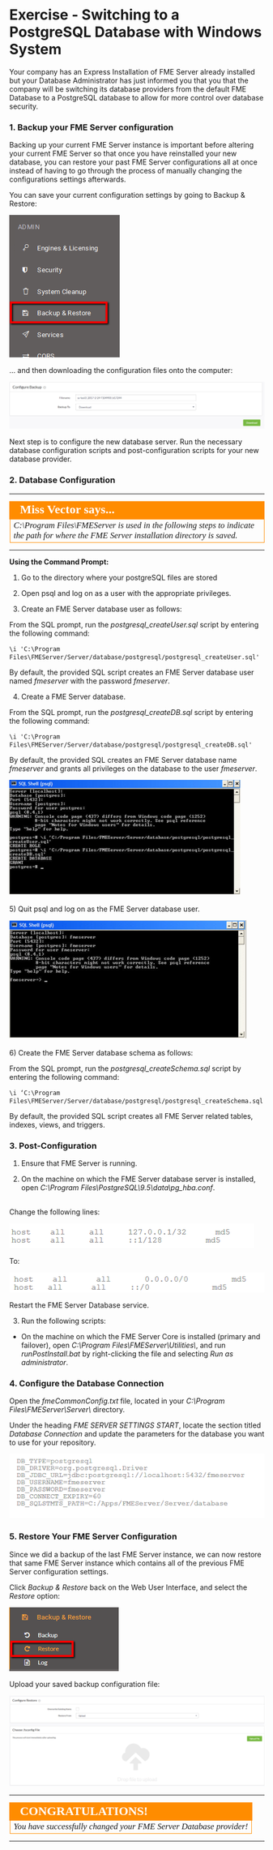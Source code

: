 # Exercise - Switching to a PostgreSQL Database with Windows System #

Your company has an Express Installation of FME Server already installed but your Database Administrator has just informed you that you that the company will be switching its database providers from the default FME Database to a PostgreSQL database to allow for more control over database security.


### 1. Backup your FME Server configuration ###

Backing up your current FME Server instance is important before altering your current FME Server so that once you have reinstalled your new database, you can restore your past FME Server configurations all at once instead of having to go through the process of manually changing the configurations settings afterwards.

You can save your current configuration settings by going to Backup & Restore:

![](./Images/3.416.Backup&Restore.png)

… and then downloading the configuration files onto the computer:

![](./Images/3.417.ConfigureDownload.png)

Next step is to configure the new database server. Run the necessary database configuration scripts and post-configuration scripts for your new database provider.

### 2. Database Configuration ###

---

<!--Miss Vector says...--> 

<table style="border-spacing: 0px">
<tr>
<td style="vertical-align:middle;background-color:darkorange;border: 2px solid darkorange">
<i class="fa fa-info-circle fa-lg fa-pull-left fa-fw" style="color:white;padding-right: 12px;vertical-align:text-top"></i>
<span style="color:white;font-size:x-large;font-weight: bold;font-family:serif">Miss Vector says...</span>
</td>
</tr>

<tr>
<td style="border: 1px solid darkorange">
<span style="font-family:serif; font-style:italic; font-size:larger">
C:\Program Files\FMEServer is used in the following steps to indicate the path for where the FME Server installation directory is saved.
</span>
</td>
</tr>
</table>

---

**Using the Command Prompt:**

1) Go to the directory where your postgreSQL files are stored

2) Open psql and log on as a user with the appropriate privileges.

3) Create an FME Server database user as follows:

From the SQL prompt, run the *postgresql\_createUser.sql* script by entering the following command:
		
	\i 'C:\Program Files\FMEServer/Server/database/postgresql/postgresql_createUser.sql'

By default, the provided SQL script creates an FME Server database user named *fmeserver* with the password *fmeserver*.

4) Create a FME Server database.

From the SQL prompt, run the *postgresql\_createDB.sql* script by entering the following command:

	\i 'C:\Program Files\FMEServer/Server/database/postgresql/postgresql_createDB.sql'

By default, the provided SQL creates an FME Server database name *fmeserver* and grants all privileges on the database to the user *fmeserver*.

![](./Images/3.418.ConfigureSettings3.png)
<br><br>
5) Quit psql and log on as the FME Server database user.

![](./Images/3.419.fmeUserLogIn.png)
<br>
<br>
6) Create the FME Server database schema as follows:

From the SQL prompt, run the *postgresql\_createSchema.sql* script by entering the following command:

	\i ‘C:\Program Files\FMEServer/Server/database/postgresql/postgresql_createSchema.sql'
	
 By default, the provided SQL script creates all FME Server related tables, indexes, views, and triggers.

### 3. Post-Configuration ###

1) Ensure that FME Server is running.
 
2) On the machine on which the FME Server database server is installed, open *C:\Program Files\PostgreSQL\9.5\data\pg_hba.conf*.
<br>
Change the following lines:

![](./Images/3.420.postConfigurationSettings1.png)

To:

![](./Images/3.421.postConfigurationSettings2.png)

Restart the FME Server Database service.

3) Run the following scripts:

- On the machine on which the FME Server Core is installed (primary and failover), open *C:\Program Files\FMEServer\Utilities\\*, and run *runPostInstall.bat* by right-clicking the file and selecting *Run as administrator*.


### 4. Configure the Database Connection ###

Open the *fmeCommonConfig.txt* file, located in your *C:\Program Files\FMEServer\Server\\* directory.

Under the heading *FME SERVER SETTINGS START*, locate the section titled *Database Connection* and update the parameters for the database you want to use for your repository.

![](./Images/3.422.databaseConnectionEx.png)

### 5. Restore Your FME Server Configuration ###

Since we did a backup of the last FME Server instance, we can now restore that same FME Server instance which contains all of the previous FME Server configuration settings.

Click *Backup & Restore* back on the Web User Interface, and select the *Restore* option:

![](./Images/3.423.restoreButton.png)

Upload your saved backup configuration file:

![](./Images/3.424.RestoreConfiguration.png)

---

<!--Exercise Congratulations Section--> 

<table style="border-spacing: 0px">
<tr>
<td style="vertical-align:middle;background-color:darkorange;border: 2px solid darkorange">
<i class="fa fa-thumbs-o-up fa-lg fa-pull-left fa-fw" style="color:white;padding-right: 12px;vertical-align:text-top"></i>
<span style="color:white;font-size:x-large;font-weight: bold;font-family:serif">CONGRATULATIONS!</span>
</td>
</tr>

<tr>
<td style="border: 1px solid darkorange">
<span style="font-family:serif; font-style:italic; font-size:larger">
You have successfully changed your FME Server Database provider!
</span>
</td>
</tr>
</table>

---

